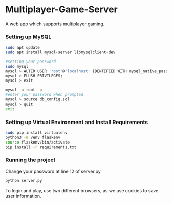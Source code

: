 # Multiplayer-Game-Server

A web app which supports multiplayer gaming.

### Setting up MySQL 
```bash
sudo apt update
sudo apt install mysql-server libmysqlclient-dev

#setting your password
sudo mysql
mysql > ALTER USER 'root'@'localhost' IDENTIFIED WITH mysql_native_password BY 'your_new_password';
mysql > FLUSH PRIVILEGES;
mysql > exit

mysql -u root -p
#enter your password when prompted
mysql > source db_config.sql 
mysql > quit
exit
```

### Setting up Virtual Environment and Install Requirements
```bash
sudo pip install virtualenv
python3 -m venv flaskenv
source flaskenv/bin/activate
pip install -r requirements.txt
```

### Running the project

Change your password at line 12 of server.py

```bash
python server.py
```

To login and play, use two different browsers, as we use cookies to save user information.
